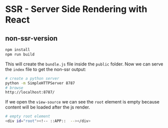 # SSR - Server Side Rendering with React

## non-ssr-version

```sh
npm install
npm run build
```

This will create the `bundle.js` file inside the `public` folder. Now we can serve the `index` file to get the non-ssr output:
```sh
# create a python server
python -m SimpleHTTPServer 8787
# browse
http://localhost:8787/
```

If we open the `view-source` we can see the `root` element is empty because content will be loaded after the js render.
```sh
# empty root element
<div id="root"><!-- ::APP::  --></div>
```